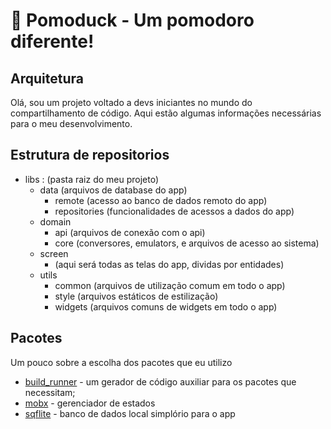 # 🦆 Pomoduck - Um pomodoro diferente!
## Arquitetura

Olá, sou um projeto voltado a devs iniciantes no mundo do compartilhamento de código. 
Aqui estão algumas informações necessárias para o meu desenvolvimento.

## Estrutura de repositorios

- libs : (pasta raiz do meu projeto)
  - data (arquivos de database do app)
    - remote (acesso ao banco de dados remoto do app)
    - repositories (funcionalidades de acessos a dados do app)
  - domain
    - api (arquivos de conexão com o api)
    - core (conversores, emulators, e arquivos de acesso ao sistema)
  - screen
    - (aqui será todas as telas do app, dividas por entidades)
  - utils
    - common (arquivos de utilização comum em todo o app)
    - style (arquivos estáticos de estilização)
    - widgets (arquivos comuns de widgets em todo o app)

## Pacotes

Um pouco sobre a escolha dos pacotes que eu utilizo
 - [build_runner](https://pub.dev/packages/build_runner) - um gerador de código auxiliar para os pacotes que necessitam;
 - [mobx](https://pub.dev/packages/mobx) - gerenciador de estados
 - [sqflite](https://pub.dev/packages/sqflite) - banco de dados local simplório para o app



